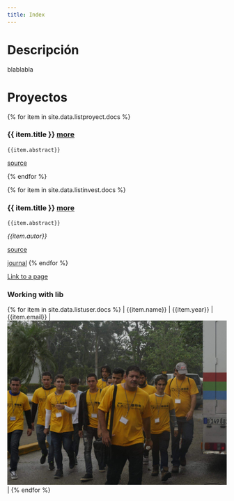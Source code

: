 ```yaml
---
title: Index
---
```


# Descripción

blablabla

# Proyectos


{% for item in site.data.listproyect.docs %}
### {{ item.title }} [more]({{item.link}})

	{{item.abstract}}

[source]( {{item.linkdesc}} )

{% endfor %}

{% for item in site.data.listinvest.docs %}
### {{ item.title }} [more]({{item.link}})

	{{item.abstract}}

*{{item.autor}}*

[source]( {{item.linkdesc}} )

[journal]( {{item.journal}} )
{% endfor %}


[Link to a page](./about.html)

### Working with lib

{% for item in site.data.listuser.docs %}
| {{item.name}} | {{item.year}} | {{item.email}} | ![Octocat](/assets/carabana.jpg) |
{% endfor %}